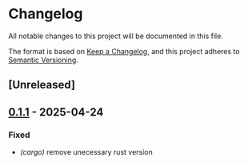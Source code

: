 # Changelog

All notable changes to this project will be documented in this file.

The format is based on [Keep a Changelog](https://keepachangelog.com/en/1.0.0/),
and this project adheres to [Semantic Versioning](https://semver.org/spec/v2.0.0.html).

## [Unreleased]

## [0.1.1](https://github.com/etiennetremel/sds011-nostd-rs/compare/v0.1.0...v0.1.1) - 2025-04-24

### Fixed

- *(cargo)* remove unecessary rust version
